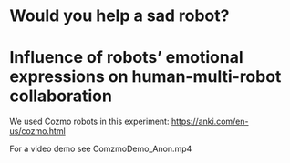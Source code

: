 # Would you help a sad robot? 

# Influence of robots’ emotional expressions on human-multi-robot collaboration

We used Cozmo robots in this experiment: https://anki.com/en-us/cozmo.html

For a video demo see ComzmoDemo_Anon.mp4

<!---Short demo video: https://drive.google.com/open?id=1GiJjCC225EW3A8WkiVZ1xQLVg0RGZ3PJ -->

<!---Long demo video: https://drive.google.com/open?id=1KCRXj3YyUvXxLsrDXMGanmsCSBgSDOVB -->
